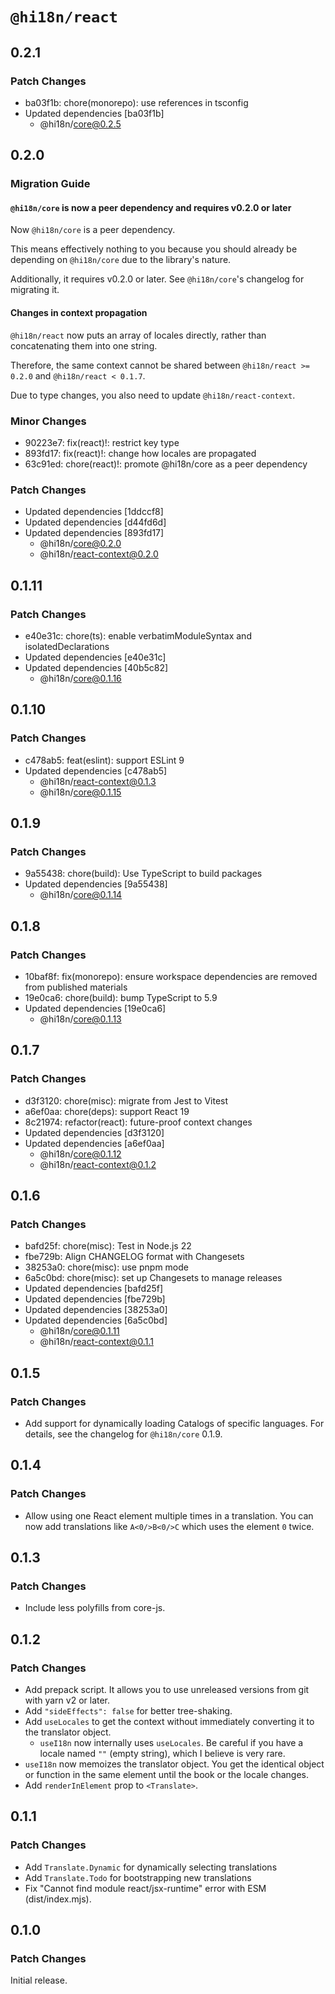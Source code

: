 # `@hi18n/react`

## 0.2.1

### Patch Changes

- ba03f1b: chore(monorepo): use references in tsconfig
- Updated dependencies [ba03f1b]
  - @hi18n/core@0.2.5

## 0.2.0

### Migration Guide

#### `@hi18n/core` is now a peer dependency and requires v0.2.0 or later

Now `@hi18n/core` is a peer dependency.

This means effectively nothing to you because you should already be depending on `@hi18n/core`
due to the library's nature.

Additionally, it requires v0.2.0 or later. See `@hi18n/core`'s changelog for migrating it.

#### Changes in context propagation

`@hi18n/react` now puts an array of locales directly, rather than concatenating them into one string.

Therefore, the same context cannot be shared between `@hi18n/react >= 0.2.0` and `@hi18n/react < 0.1.7`.

Due to type changes, you also need to update `@hi18n/react-context`.

### Minor Changes

- 90223e7: fix(react)!: restrict key type
- 893fd17: fix(react)!: change how locales are propagated
- 63c91ed: chore(react)!: promote @hi18n/core as a peer dependency

### Patch Changes

- Updated dependencies [1ddccf8]
- Updated dependencies [d44fd6d]
- Updated dependencies [893fd17]
  - @hi18n/core@0.2.0
  - @hi18n/react-context@0.2.0

## 0.1.11

### Patch Changes

- e40e31c: chore(ts): enable verbatimModuleSyntax and isolatedDeclarations
- Updated dependencies [e40e31c]
- Updated dependencies [40b5c82]
  - @hi18n/core@0.1.16

## 0.1.10

### Patch Changes

- c478ab5: feat(eslint): support ESLint 9
- Updated dependencies [c478ab5]
  - @hi18n/react-context@0.1.3
  - @hi18n/core@0.1.15

## 0.1.9

### Patch Changes

- 9a55438: chore(build): Use TypeScript to build packages
- Updated dependencies [9a55438]
  - @hi18n/core@0.1.14

## 0.1.8

### Patch Changes

- 10baf8f: fix(monorepo): ensure workspace dependencies are removed from published materials
- 19e0ca6: chore(build): bump TypeScript to 5.9
- Updated dependencies [19e0ca6]
  - @hi18n/core@0.1.13

## 0.1.7

### Patch Changes

- d3f3120: chore(misc): migrate from Jest to Vitest
- a6ef0aa: chore(deps): support React 19
- 8c21974: refactor(react): future-proof context changes
- Updated dependencies [d3f3120]
- Updated dependencies [a6ef0aa]
  - @hi18n/core@0.1.12
  - @hi18n/react-context@0.1.2

## 0.1.6

### Patch Changes

- bafd25f: chore(misc): Test in Node.js 22
- fbe729b: Align CHANGELOG format with Changesets
- 38253a0: chore(misc): use pnpm mode
- 6a5c0bd: chore(misc): set up Changesets to manage releases
- Updated dependencies [bafd25f]
- Updated dependencies [fbe729b]
- Updated dependencies [38253a0]
- Updated dependencies [6a5c0bd]
  - @hi18n/core@0.1.11
  - @hi18n/react-context@0.1.1

## 0.1.5

### Patch Changes

- Add support for dynamically loading Catalogs of specific languages. For details, see the changelog for `@hi18n/core` 0.1.9.

## 0.1.4

### Patch Changes

- Allow using one React element multiple times in a translation.
  You can now add translations like `A<0/>B<0/>C` which uses
  the element `0` twice.

## 0.1.3

### Patch Changes

- Include less polyfills from core-js.

## 0.1.2

### Patch Changes

- Add prepack script. It allows you to use unreleased versions from git with yarn v2 or later.
- Add `"sideEffects": false` for better tree-shaking.
- Add `useLocales` to get the context without immediately converting it to the translator object.
  - `useI18n` now internally uses `useLocales`. Be careful if you have a locale named `""` (empty string), which I believe is very rare.
- `useI18n` now memoizes the translator object.
  You get the identical object or function in the same element until the book or the locale changes.
- Add `renderInElement` prop to `<Translate>`.

## 0.1.1

### Patch Changes

- Add `Translate.Dynamic` for dynamically selecting translations
- Add `Translate.Todo` for bootstrapping new translations
- Fix "Cannot find module react/jsx-runtime" error with ESM (dist/index.mjs).

## 0.1.0

### Patch Changes

Initial release.
